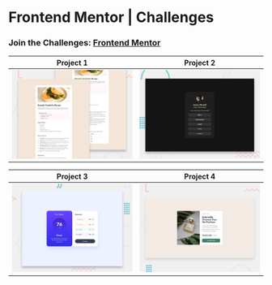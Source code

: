 # Frontend Mentor | Challenges

### Join the Challenges: [Frontend Mentor](https://www.frontendmentor.io/challenges)

| Project 1 | Project 2 |
|---|---|
| [![Live Preview](./recipe-page/preview.jpg)](https://frontendmentor-projectz.netlify.app/recipe-page/) | [![Live Preview](./social-links-profile/preview.jpg)](https://frontendmentor-projectz.netlify.app/social-links-profile/) |

| Project 3 | Project 4 |
|---|---|
| [![Live Preview](./results-summary-component/preview.jpg)](https://frontendmentor-projectz.netlify.app/results-summary-component/) | [![Live Preview](./product-preview-card-component/design/desktop-preview.jpg)](https://frontendmentor-projectz.netlify.app/product-preview-card-component/) |
